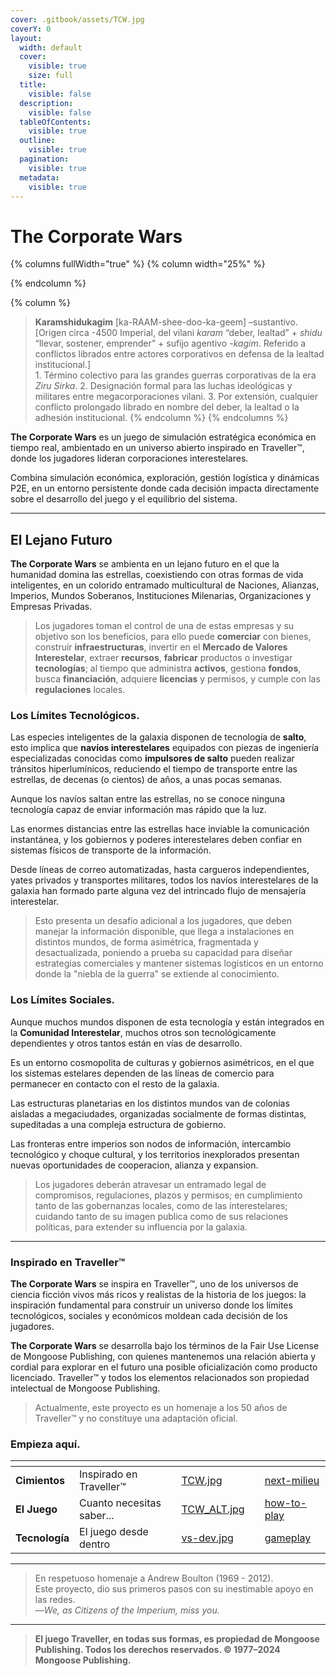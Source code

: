 ```yaml
---
cover: .gitbook/assets/TCW.jpg
coverY: 0
layout:
  width: default
  cover:
    visible: true
    size: full
  title:
    visible: false
  description:
    visible: false
  tableOfContents:
    visible: true
  outline:
    visible: true
  pagination:
    visible: true
  metadata:
    visible: true
---
```


# The Corporate Wars

{% columns fullWidth="true" %}
{% column width="25%" %}

{% endcolumn %}

{% column %}
> **Karamshidukagim** \[ka-RAAM-shee-doo-ka-geem] –sustantivo.\
> \[Origen circa -4500 Imperial, del vilani _karam_ “deber, lealtad” + _shidu_ “llevar, sostener, emprender” + sufijo agentivo _-kagim_. Referido a conflictos librados entre actores corporativos en defensa de la lealtad institucional.]\
> 1\. Término colectivo para las grandes guerras corporativas de la era _Ziru Sirka_. 2. Designación formal para las luchas ideológicas y militares entre megacorporaciones vilani. 3. Por extensión, cualquier conflicto prolongado librado en nombre del deber, la lealtad o la adhesión institucional.
{% endcolumn %}
{% endcolumns %}

**The Corporate Wars** es un juego de simulación estratégica económica en tiempo real, ambientado en un universo abierto inspirado en Traveller™, donde los jugadores lideran corporaciones interestelares.

Combina simulación económica, exploración, gestión logística y dinámicas P2E, en un entorno persistente donde cada decisión impacta directamente sobre el desarrollo del juego y el equilibrio del sistema.

***

## El Lejano Futuro

**The Corporate Wars** se ambienta en un lejano futuro en el que la humanidad domina las estrellas, coexistiendo con otras formas de vida inteligentes, en un colorido entramado multicultural de Naciones, Alianzas, Imperios, Mundos Soberanos, Instituciones Milenarias, Organizaciones y Empresas Privadas.

> Los jugadores toman el control de una de estas empresas y su objetivo son los beneficios, para ello puede **comerciar** con bienes, construir **infraestructuras**, invertir en el **Mercado de Valores Interestelar**, extraer **recursos**, **fabricar** productos o investigar **tecnologías**; al tiempo que administra **activos**, gestiona **fondos**, busca **financiación**, adquiere **licencias** y permisos, y cumple con las **regulaciones** locales.

### Los Límites Tecnológicos.

Las especies inteligentes de la galaxia disponen de tecnología de **salto**, esto implica que **navíos interestelares** equipados con piezas de ingeniería especializadas conocidas como **impulsores de salto** pueden realizar tránsitos hiperlumínicos, reduciendo el tiempo de transporte entre las estrellas, de decenas (o cientos) de años, a unas pocas semanas.

Aunque los navíos saltan entre las estrellas, no se conoce ninguna tecnología capaz de enviar información mas rápido que la luz.

Las enormes distancias entre las estrellas hace inviable la comunicación instantánea, y los gobiernos y poderes interestelares deben confiar en sistemas físicos de transporte de la información.

Desde líneas de correo automatizadas, hasta cargueros independientes, yates privados y transportes militares, todos los navíos interestelares de la galaxia han formado parte alguna vez del intrincado flujo de mensajería interestelar.

> Esto presenta un desafío adicional a los jugadores, que deben manejar la información disponible, que llega a instalaciones en distintos mundos, de forma asimétrica, fragmentada y desactualizada, poniendo a prueba su capacidad para diseñar estrategias comerciales y mantener sistemas logísticos en un entorno donde la "niebla de la guerra" se extiende al conocimiento.

### Los Límites Sociales.

Aunque muchos mundos disponen de esta tecnología y están integrados en la **Comunidad Interestelar**, muchos otros son tecnológicamente dependientes y otros tantos están en vías de desarrollo.

Es un entorno cosmopolita de culturas y gobiernos asimétricos, en el que los sistemas estelares dependen de las líneas de comercio para permanecer en contacto con el resto de la galaxia.

Las estructuras planetarias en los distintos mundos van de colonias aisladas a megaciudades, organizadas socialmente de formas distintas, supeditadas a una compleja estructura de gobierno.

Las fronteras entre imperios son nodos de información, intercambio tecnológico y choque cultural, y los territorios inexplorados presentan nuevas oportunidades de cooperacion, alianza y expansion.

> Los jugadores deberán atravesar un entramado legal de compromisos, regulaciones, plazos y permisos; en cumplimiento tanto de las gobernanzas locales, como de las interestelares; cuidando tanto de su imagen publica como de sus relaciones políticas, para extender su influencia por la galaxia.

***

### Inspirado en Traveller™

**The Corporate Wars** se inspira en Traveller™, uno de los universos de ciencia ficción vivos más ricos y realistas de la historia de los juegos: la inspiración fundamental para construir un universo donde los límites tecnológicos, sociales y económicos moldean cada decisión de los jugadores.

**The Corporate Wars** se desarrolla bajo los términos de la Fair Use License de Mongoose Publishing, con quienes mantenemos una relación abierta y cordial para explorar en el futuro una posible oficialización como producto licenciado. Traveller™ y todos los elementos relacionados son propiedad intelectual de Mongoose Publishing.

> Actualmente, este proyecto es un homenaje a los 50 años de Traveller™ y no constituye una adaptación oficial.

### Empieza aquí.

<table data-view="cards"><thead><tr><th></th><th></th><th data-hidden data-card-cover data-type="files"></th><th data-hidden></th><th data-hidden data-card-target data-type="content-ref"></th></tr></thead><tbody><tr><td><strong>Cimientos</strong></td><td>Inspirado en Traveller™</td><td><a href=".gitbook/assets/TCW.jpg">TCW.jpg</a></td><td></td><td><a href="foundations/next-milieu/">next-milieu</a></td></tr><tr><td><strong>El Juego</strong></td><td>Cuanto necesitas saber...</td><td><a href=".gitbook/assets/TCW_ALT.jpg">TCW_ALT.jpg</a></td><td></td><td><a href="game-basics/how-to-play/">how-to-play</a></td></tr><tr><td><strong>Tecnología</strong></td><td>El juego desde dentro</td><td><a href=".gitbook/assets/vs-dev.jpg">vs-dev.jpg</a></td><td></td><td><a href="technologies/gameplay/">gameplay</a></td></tr></tbody></table>

***

> En respetuoso homenaje a Andrew Boulton (1969 - 2012).\
> Este proyecto, dio sus primeros pasos con su inestimable apoyo en las redes.\
> —_We, as Citizens of the Imperium, miss you._

***

> **El juego Traveller, en todas sus formas, es propiedad de Mongoose Publishing. Todos los derechos reservados. © 1977–2024 Mongoose Publishing.**
